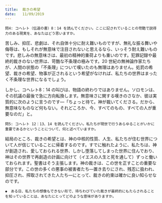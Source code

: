 ```yaml
---
title:  裁きの希望
date:   11/09/2019
---
```


`問4: コヘレト（伝道の書）8：14 を読んでください。ここに記されていることの苛酷で説得力のある現実を、あなたはどう思いますか。`

苦しみ、抑圧、悲劇は、それ自体十分に耐え難いものですが、無礼な振る舞いや侮辱は、もしそれが無意味で注目されないと思えるなら、いっそう耐え難いものです。悲しみの無意味さは、最初の精神的重荷よりも重いのです。犯罪記録や最終的裁きのない世界は、苛酷な不条理の極みです。20 世紀の無神論作家たちが、人間の状態の「不条理」について嘆いたのも無理はありません。処罰の希望、裁きの希望、物事が正されるという希望がなければ、私たちの世界はまったく不条理な世界になるでしょう。

しかし、コヘレト8：14 の叫びは、物語の終わりではありません。ソロモンは、その抗議の最後で急に方向転換します。無意味さに関する嘆きのさなか、彼は実質的に次のように言うのです―「ちょっと待て。神が裁いてくださる。だから、無意味なものなど何もない。それどころか、今、すべてのもの、すべての人が重要なのだ」と。

`問5: コヘレト 12：13、14 を読んでください。私たちが現世で行うあらゆることがいかに重要であるかということについて、何と述べていますか。`

結局のところ、裁きの希望とは、神の中核的性質、人生、私たちが住む世界について人が信じていることに帰着するのです。すでに触れたように、私たちは、神が創造され、愛しておられる世界、しかし堕落してしまった世界に住んでおり、神はその世界で再創造の計画に向けて（イエスの人生と死を通して）ずっと働いておられます。聖書はそう主張します。神の裁きは、この世を正すことの重要な部分です。この世の多くの悪事の被害者たち―置き去りにされ、残忍に扱われ、抑圧され、搾取されてきた人たち―にとって、裁きの約束は確かに良い知らせなのです。

`◆　ある日、私たちの想像もできない形で、待ちわびていた裁きが最終的にもたらされることを知っていることは、あなたにとってどのような意味がありますか。`
